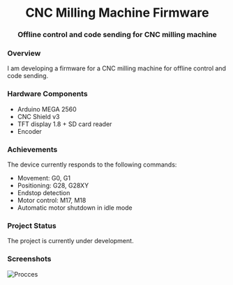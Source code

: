 <h1 align="center">CNC Milling Machine Firmware</h1>
<h3 align="center">Offline control and code sending for CNC milling machine</h3>

### Overview
I am developing a firmware for a CNC milling machine for offline control and code sending.

### Hardware Components
* Arduino MEGA 2560
* CNC Shield v3
* TFT display 1.8 + SD card reader
* Encoder

### Achievements
The device currently responds to the following commands:
* Movement: G0, G1
* Positioning: G28, G28XY
* Endstop detection
* Motor control: M17, M18
* Automatic motor shutdown in idle mode

### Project Status
The project is currently under development.

### Screenshots
![Procces](https://github.com/user-attachments/assets/5f4e58fb-5345-469e-b447-5ed3cf2b4c16)
